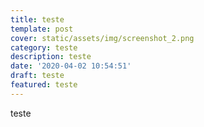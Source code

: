 ```yaml
---
title: teste
template: post
cover: static/assets/img/screenshot_2.png
category: teste
description: teste
date: '2020-04-02 10:54:51'
draft: teste
featured: teste
---
```

teste